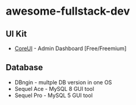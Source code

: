 # awesome-fullstack-dev

## UI Kit
- [CoreUI](https://coreui.io/) - Admin Dashboard [Free/Freemium]

## Database
- DBngin - multple DB version in one OS
- Sequel Ace - MySQL 8 GUI tool
- Sequel Pro - MySQL 5 GUI tool
